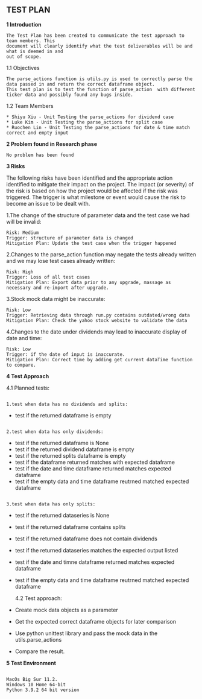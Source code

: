 ## TEST PLAN

**1 Introduction**

```
The Test Plan has been created to communicate the test approach to team members. This
document will clearly identify what the test deliverables will be and what is deemed in and
out of scope.
```

1.1 Objectives

```
The parse_actions function is utils.py is used to correctly parse the data passed in and return the correct dataframe object.
This test plan is to test the function of parse_action  with different ticker data and possibly found any bugs inside.
```

1.2 Team Members

```
* Shiyu Xiu - Unit Testing the parse_actions for dividend case
* Luke Kim - Unit Testing the parse_actions for split case
* Ruochen Lin - Unit Testing the parse_actions for date & time match correct and empty input
```

**2 Problem found in Research phase**

```
No problem has been found
```

**3 Risks**

The following risks have been identified and the appropriate action identified to mitigate
their impact on the project. The impact (or severity) of the risk is based on how the project
would be affected if the risk was triggered. The trigger is what milestone or event would
cause the risk to become an issue to be dealt with.

1.The change of the structure of parameter data and the test case we had will be invalid:

```
Risk: Medium
Trigger: structure of parameter data is changed
Mitigation Plan: Update the test case when the trigger happened
```

2.Changes to the parse_action function may negate the tests already written and we may lose test cases already written:

```
Risk: High
Trigger: Loss of all test cases
Mitigation Plan: Export data prior to any upgrade, massage as necessary and re-import after upgrade.
```

3.Stock mock data might be inaccurate:

```
Risk: Low
Trigger: Retrieving data through run.py contains outdated/wrong data
Mitigation Plan: Check the yahoo stock website to validate the data
```

4.Changes to the date under dividends may lead to inaccurate display of date and time:

```
Risk: Low
Trigger: if the date of input is inaccurate.
Mitigation Plan: Correct time by adding get current dataTime function to compare.
```

**4 Test Approach**

4.1 Planned tests:

```

1.test when data has no dividends and splits:

```

- test if the returned dataframe is empty

```

2.test when data has only dividends:

```

- test if the returned dataframe is None
- test if the returned dividend dataframe is empty
- test if the returned splits dataframe is empty
- test if the dataframe returned matches with expected dataframe
- test if the date and time dataframe returned matches expected dataframe
- test if the empty data and time dataframe reutrned matched expected dataframe

```

3.test when data has only splits:

```

- test if the returned dataseries is None
- test if the returned dataframe contains splits
- test if the returned dataframe does not contain dividends
- test if the returned dataseries matches the expected output listed
- test if the date and timne dataframe returned matches expected dataframe
- test if the empty data and time dataframe reutrned matched expected dataframe

  4.2 Test approach:

- Create mock data objects as a parameter
- Get the expected correct dataframe objects for later comparison
- Use python unittest library and pass the mock data in the utils.parse_actions
- Compare the result.

**5 Test Environment**

```

MacOs Big Sur 11.2.
Windows 10 Home 64-bit
Python 3.9.2 64 bit version

```

```

```
